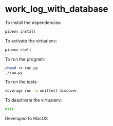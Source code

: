 # work_log_with_database

To install the dependencies:

```bash
pipenv install
```

To activate the virtualenv:

```bash
pipenv shell
```

To run the program:

```bash
chmod +x run.py
./run.py
```

To run the tests:

```bash
coverage run -m unittest discover
```

To deactivate the virtualenv:

```bash
exit
```

Developed fo MacOS